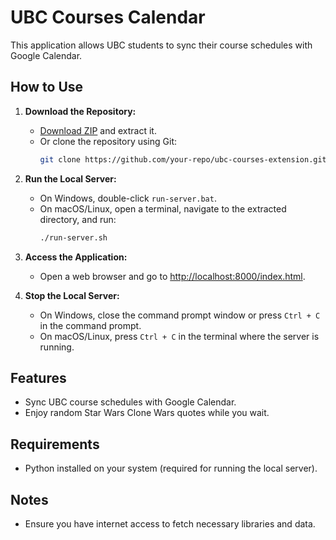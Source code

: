 # UBC Courses Calendar

This application allows UBC students to sync their course schedules with Google Calendar.

## How to Use

1. **Download the Repository:**
   - [Download ZIP](https://github.com/your-repo/ubc-courses-extension/archive/refs/heads/main.zip) and extract it.
   - Or clone the repository using Git:
     ```sh
     git clone https://github.com/your-repo/ubc-courses-extension.git
     ```

2. **Run the Local Server:**
   - On Windows, double-click `run-server.bat`.
   - On macOS/Linux, open a terminal, navigate to the extracted directory, and run:
     ```sh
     ./run-server.sh
     ```

3. **Access the Application:**
   - Open a web browser and go to [http://localhost:8000/index.html](http://localhost:8000/index.html).

4. **Stop the Local Server:**
   - On Windows, close the command prompt window or press `Ctrl + C` in the command prompt.
   - On macOS/Linux, press `Ctrl + C` in the terminal where the server is running.

## Features

- Sync UBC course schedules with Google Calendar.
- Enjoy random Star Wars Clone Wars quotes while you wait.

## Requirements

- Python installed on your system (required for running the local server).

## Notes

- Ensure you have internet access to fetch necessary libraries and data.

